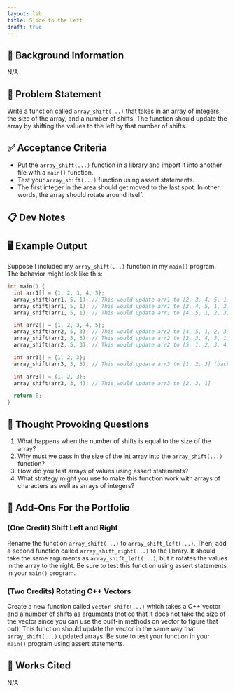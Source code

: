 ```yaml
---
layout: lab
title: Slide to the Left
draft: true
---
```


## 🔖 Background Information

N/A

## 🎯 Problem Statement

Write a function called `array_shift(...)` that takes in an array of integers, the size of the array, and a number of shifts. The function should update the array by shifting the values to the left by that number of shifts.

## ✅ Acceptance Criteria

* Put the `array_shift(...)` function in a library and import it into another file with a `main()` function.
* Test your `array_shift(...)` function using assert statements.
* The first integer in the area should get moved to the last spot. In other words, the array should rotate around itself.

## 📋 Dev Notes

## 🖥️ Example Output

Suppose I included my `array_shift(...)` function in my `main()` program. The behavior might look like this:

```cpp
int main() {
  int arr1[] = {1, 2, 3, 4, 5};
  array_shift(arr1, 5, 1); // This would update arr1 to [2, 3, 4, 5, 1]
  array_shift(arr1, 5, 1); // This would update arr1 to [3, 4, 5, 1, 2]
  array_shift(arr1, 5, 1); // This would update arr1 to [4, 5, 1, 2, 3]

  int arr2[] = {1, 2, 3, 4, 5};
  array_shift(arr2, 5, 3); // This would update arr2 to [4, 5, 1, 2, 3]
  array_shift(arr2, 5, 3); // This would update arr2 to [2, 3, 4, 5, 1]
  array_shift(arr2, 5, 3); // This would update arr2 to [5, 1, 2, 3, 4]

  int arr3[] = {1, 2, 3};
  array_shift(arr3, 3, 3); // This would update arr3 to [1, 2, 3] (back to where it began)

  int arr3[] = {1, 2, 3};
  array_shift(arr3, 3, 4); // This would update arr3 to [2, 3, 1]

  return 0;
}
```

## 📝 Thought Provoking Questions

1. What happens when the number of shifts is equal to the size of the array?
2. Why must we pass in the size of the int array into the `array_shift(...)` function?
3. How did you test arrays of values using assert statements?
4. What strategy might you use to make this function work with arrays of characters as well as arrays of integers?

## 💼 Add-Ons For the Portfolio

### (One Credit) Shift Left and Right

Rename the function `array_shift(...)` to `array_shift_left(...)`. Then, add a second function called `array_shift_right(...)` to the library. It should take the same arguments as `array_shift_left(...)`, but it rotates the values in the array to the right. Be sure to test this function using assert statements in your `main()` program.

### (Two Credits) Rotating C++ Vectors

Create a new function called `vector_shift(...)` which takes a C++ vector and a number of shifts as arguments (notice that it does not take the size of the vector since you can use the built-in methods on vector to figure that out). This function should update the vector in the same way that `array_shift(...)` updated arrays. Be sure to test your function in your `main()` program using assert statements.

## 📘 Works Cited

N/A

